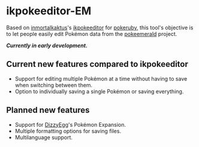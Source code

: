 # ikpokeeditor-EM
Based on [inmortalkaktus](https://github.com/inmortalkaktus/)'s [ikpokeeditor](https://github.com/inmortalkaktus/ikpokeeditor-esp) for [pokeruby](https://github.com/pret/pokeruby), this tool's objective is to let people easily edit Pokémon data from the [pokeemerald](https://github.com/pret/pokeemerald) project.

***Currently in early development.***

## Current new features compared to ikpokeeditor
 - Support for editing multiple Pokémon at a time without having to save when switching between them.
 - Option to individually saving a single Pokémon or saving everything.
 
## Planned new features
 - Support for [DizzyEgg](https://github.com/DizzyEggg/)'s Pokémon Expansion.
 - Multiple formatting options for saving files.
 - Multilanguage support.
